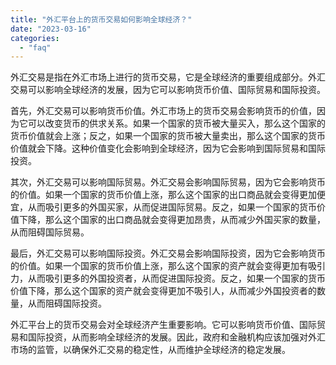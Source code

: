 ```yaml
---
title: "外汇平台上的货币交易如何影响全球经济？"
date: "2023-03-16"
categories: 
  - "faq"
---
```


外汇交易是指在外汇市场上进行的货币交易，它是全球经济的重要组成部分。外汇交易可以影响全球经济的发展，因为它可以影响货币价值、国际贸易和国际投资。

首先，外汇交易可以影响货币价值。外汇市场上的货币交易会影响货币的价值，因为它可以改变货币的供求关系。如果一个国家的货币被大量买入，那么这个国家的货币价值就会上涨；反之，如果一个国家的货币被大量卖出，那么这个国家的货币价值就会下降。这种价值变化会影响到全球经济，因为它会影响到国际贸易和国际投资。

其次，外汇交易可以影响国际贸易。外汇交易会影响国际贸易，因为它会影响货币的价值。如果一个国家的货币价值上涨，那么这个国家的出口商品就会变得更加便宜，从而吸引更多的外国买家，从而促进国际贸易。反之，如果一个国家的货币价值下降，那么这个国家的出口商品就会变得更加昂贵，从而减少外国买家的数量，从而阻碍国际贸易。

最后，外汇交易可以影响国际投资。外汇交易会影响国际投资，因为它会影响货币的价值。如果一个国家的货币价值上涨，那么这个国家的资产就会变得更加有吸引力，从而吸引更多的外国投资者，从而促进国际投资。反之，如果一个国家的货币价值下降，那么这个国家的资产就会变得更加不吸引人，从而减少外国投资者的数量，从而阻碍国际投资。

外汇平台上的货币交易会对全球经济产生重要影响。它可以影响货币价值、国际贸易和国际投资，从而影响全球经济的发展。因此，政府和金融机构应该加强对外汇市场的监管，以确保外汇交易的稳定性，从而维护全球经济的稳定发展。
